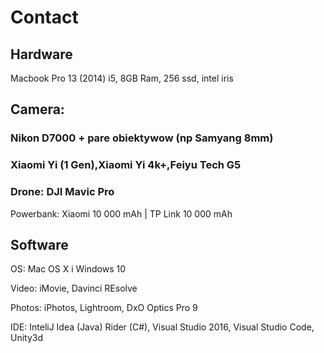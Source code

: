 # Contact

## Hardware

Macbook Pro 13 (2014) i5, 8GB Ram, 256 ssd, intel iris

## Camera: 
### Nikon D7000 + pare obiektywow (np Samyang 8mm)

### Xiaomi Yi (1 Gen),Xiaomi Yi 4k+,Feiyu Tech G5

### Drone: DJI Mavic Pro


Powerbank: Xiaomi 10 000 mAh | TP Link 10 000 mAh

## Software

OS: Mac OS X i Windows 10

Video: iMovie, Davinci REsolve

Photos: iPhotos, Lightroom, DxO Optics Pro 9

IDE: InteliJ Idea (Java) Rider (C#),  Visual Studio 2016, Visual Studio Code, Unity3d

 